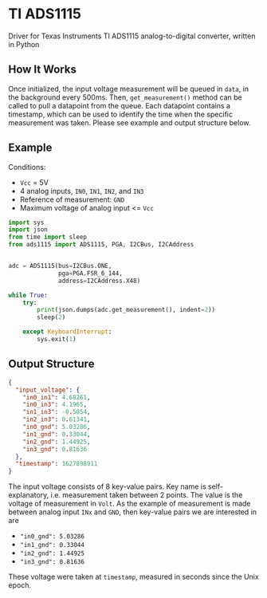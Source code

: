 # TI ADS1115

Driver for Texas Instruments TI ADS1115 analog-to-digital converter, written in Python

## How It Works

Once initialized, the input voltage measurement will be queued in `data`, in the background every 500ms. Then, `get_measurement()` method can be called to pull a datapoint from the queue. Each datapoint contains a timestamp, which can be used to identify the time when the specific measurement was taken. Please see example and output structure below.

## Example

Conditions:

- `Vcc` = 5V
- 4 analog inputs, `IN0`, `IN1`, `IN2`, and `IN3`
- Reference of measurement: `GND`
- Maximum voltage of analog input <= `Vcc`

```python
import sys
import json
from time import sleep
from ads1115 import ADS1115, PGA, I2CBus, I2CAddress


adc = ADS1115(bus=I2CBus.ONE,
              pga=PGA.FSR_6_144,
              address=I2CAddress.X48)

while True:
    try:
        print(json.dumps(adc.get_measurement(), indent=2))
        sleep(2)

    except KeyboardInterrupt:
        sys.exit(1)

```

## Output Structure

```json
{
  "input_voltage": {
    "in0_in1": 4.68261,
    "in0_in3": 4.1965,
    "in1_in3": -0.5054,
    "in2_in3": 0.61341,
    "in0_gnd": 5.03286,
    "in1_gnd": 0.33044,
    "in2_gnd": 1.44925,
    "in3_gnd": 0.81636
  },
  "timestamp": 1627898911
}
```

The input voltage consists of 8 key-value pairs. Key name is self-explanatory, i.e. measurement taken between 2 points. The value is the voltage of measurement in `Volt`. As the example of measurement is made between analog input `INx` and `GND`, then key-value pairs we are interested in are

- `"in0_gnd": 5.03286`
- `"in1_gnd": 0.33044`
- `"in2_gnd": 1.44925`
- `"in3_gnd": 0.81636`

These voltage were taken at `timestamp`, measured in seconds since the Unix epoch.
